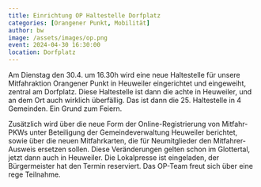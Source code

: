 ```yaml
---
title: Einrichtung OP Haltestelle Dorfplatz
categories: [Orangener Punkt, Mobilität]
author: bw
image: /assets/images/op.png
event: 2024-04-30 16:30:00
location: Dorfplatz
---
```


Am Dienstag den 30.4. um 16.30h wird eine neue Haltestelle für unsere Mitfahraktion Orangener Punkt in Heuweiler eingerichtet und eingeweiht, zentral am Dorfplatz. Diese Haltestelle ist dann die achte in Heuweiler, und an dem Ort auch wirklich überfällig. Das ist dann die 25. Haltestelle in 4 Gemeinden. Ein Grund zum Feiern.

Zusätzlich wird über die neue Form der Online-Registrierung von Mitfahr-PKWs unter Beteiligung der Gemeindeverwaltung Heuweiler berichtet, sowie über die neuen Mitfahrkarten, die für Neumitglieder den Mitfahrer-Ausweis ersetzen sollen. Diese Veränderungen gelten schon im Glottertal, jetzt dann auch in Heuweiler. Die Lokalpresse ist eingeladen, der Bürgermeister hat den Termin reserviert. Das OP-Team freut sich über eine rege Teilnahme.
